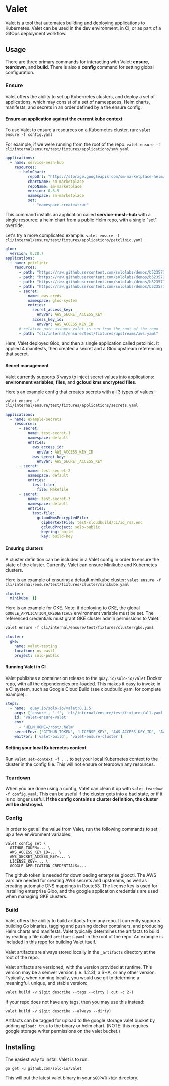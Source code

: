 # Valet

Valet is a tool that automates building and deploying applications to Kubernetes. 
Valet can be used in the dev environment, in CI, or as part of a GitOps deployment workflow. 

## Usage

There are three primary commands for interacting with Valet: **ensure**, **teardown**, and **build**. 
There is also a **config** command for setting global configuration. 

### Ensure 

Valet offers the ability to set up Kubernetes clusters, and deploy a set of applications, which may 
consist of a set of namespaces, Helm charts, manifests, and secrets in an order defined by a the 
ensure config.

#### Ensure an application against the current kube context

To use Valet to ensure a resources on a Kubernetes cluster, run: `valet ensure -f config.yaml`

For example, if we were running from the root of the repo: `valet ensure -f cli/internal/ensure/test/fixtures/applications/smh.yaml`
```yaml
applications:
  - name: service-mesh-hub
    resources:
      - helmChart:
          repoUrl: "https://storage.googleapis.com/sm-marketplace-helm/"
          chartName: sm-marketplace
          repoName: sm-marketplace
          version: 0.3.9
          namespace: sm-marketplace
          set:
            - "namespace.create=true"
``` 

This command installs an application called **service-mesh-hub** with a single resource: a 
helm chart from a public Helm repo, with a single "set" override. 
 
Let's try a more complicated example: `valet ensure -f cli/internal/ensure/test/fixtures/applications/petclinic.yaml`
```yaml
gloo:
  version: 0.20.7
applications:
  - name: petclinic
    resources:
      - path: "https://raw.githubusercontent.com/sololabs/demos/b523571c66057a5591bce22ad896729f1fee662b/petclinic_demo/petclinic.yaml"
      - path: "https://raw.githubusercontent.com/sololabs/demos/b523571c66057a5591bce22ad896729f1fee662b/petclinic_demo/petclinic-vets.yaml"
      - path: "https://raw.githubusercontent.com/sololabs/demos/b523571c66057a5591bce22ad896729f1fee662b/petclinic_demo/petclinic-db.yaml"
      - path: "https://raw.githubusercontent.com/sololabs/demos/b523571c66057a5591bce22ad896729f1fee662b/petclinic_demo/petclinic-virtual-service.yaml"
      - secret:
          name: aws-creds
          namespace: gloo-system
          entries:
            secret_access_key:
              envVar: AWS_SECRET_ACCESS_KEY
            access_key_id:
              envVar: AWS_ACCESS_KEY_ID
      # relative path assumes valet is run from the root of the repo
      - path: "cli/internal/ensure/test/fixtures/upstreams/aws.yaml"
 ```
 
Here, Valet deployed Gloo, and then a single application called petclinic. It applied 4 manifests, 
then created a secret and a Gloo upstream referencing that secret. 

#### Secret management

Valet currently supports 3 ways to inject secret values into applications: **environment variables**, **files**, and **gcloud kms encrypted files**. 

Here's an example config that creates secrets with all 3 types of values:

`valet ensure -f cli/internal/ensure/test/fixtures/applications/secrets.yaml`

```yaml
applications:
  - name: example-secrets
    resources:
      - secret:
          name: test-secret-1
          namespace: default
          entries:
            aws_access_id:
              envVar: AWS_ACCESS_KEY_ID
            aws_secret_key:
              envVar: AWS_SECRET_ACCESS_KEY
      - secret:
          name: test-secret-2
          namespace: default
          entries:
            test-file:
              file: Makefile
      - secret:
          name: test-secret-3
          namespace: default
          entries:
            test-file:
              gcloudKmsEncryptedFile:
                ciphertextFile: test-cloudbuild/ci/id_rsa.enc
                gcloudProject: solo-public
                keyring: build
                key: build-key
```

#### Ensuring clusters

A cluster definition can be included in a Valet config in order to ensure the state of the cluster. 
Currently, Valet can ensure Minikube and Kubernetes clusters. 

Here is an example of ensuring a default minikube cluster: 
`valet ensure -f cli/internal/ensure/test/fixtures/cluster/minikube.yaml`

```yaml
cluster:
  minikube: {}
```

Here is an example for GKE. Note: if deploying to GKE, the global 
`GOOGLE_APPLICATION_CREDENTIALS` environment variable must be set. The referenced credentials must 
grant GKE cluster admin permissions to Valet. 

`valet ensure -f cli/internal/ensure/test/fixtures/cluster/gke.yaml`
```yaml
cluster:
  gke:
    name: valet-testing
    location: us-east1
    project: solo-public
```

#### Running Valet in CI 

Valet publishes a container on release to the `quay.io/solo-io/valet` Docker repo, with all the dependencies
pre-loaded. This makes it easy to invoke in a CI system, such as Google Cloud Build (see cloudbuild.yaml for complete example):

```yaml
steps:
  - name: 'quay.io/solo-io/valet:0.1.5'
    args: ['ensure', '-f', 'cli/internal/ensure/test/fixtures/all.yaml', '--gke-cluster-name', 'valet-$SHORT_SHA']
    id: 'valet-ensure-valet'
    env:
      - 'HELM_HOME=/root/.helm'
    secretEnv: ['GITHUB_TOKEN', 'LICENSE_KEY', 'AWS_ACCESS_KEY_ID', 'AWS_SECRET_ACCESS_KEY']
    waitFor: ['valet-build', 'valet-ensure-cluster']
```

#### Setting your local Kubernetes context

Run `valet set-context -f ...` to set your local Kubernetes context to the cluster in the config file. This will 
not ensure or teardown any resources. 

### Teardown

When you are done using a config, Valet can clean it up with `valet teardown -f config.yaml`. 
This can be useful if the cluster gets into a bad state, or if it is no longer useful. **If the config
contains a cluster definition, the cluster will be destroyed.**

### Config

In order to get all the value from Valet, run the following commands to set up a few environment variables:

```
valet config set \
  GITHUB_TOKEN=... \
  AWS_ACCESS_KEY_ID=... \
  AWS_SECRET_ACCESS_KEY=... \
  LICENSE_KEY=... \
  GOOGLE_APPLICATION_CREDENTIALS=...
```

The github token is needed for downloading enterprise glooctl. The AWS vars are needed for creating AWS secrets and upstreams, as well as creating automatic DNS mappings in Route53. The license key is used for installing enterprise Gloo, and the google application credentials are used when managing GKE clusters.

### Build

Valet offers the ability to build artifacts from any repo. 
It currently supports building Go binaries, tagging and pushing docker containers, 
and producing Helm charts and manifests. Valet typically determines the artifacts to 
build by reading a file called `artifacts.yaml` in the root of the repo. An example 
is included in [this repo](artifacts.yaml) for building Valet itself. 

Valet artifacts are always stored locally in the `_artifacts` directory at the root of the repo. 

Valet artifacts are versioned, with the version provided at runtime. 
This version may be a semver version (i.e. 1.2.3), a SHA, or any other version. 
Typically, when running locally, you would use git to determine a meaningful, 
unique, and stable version:

`valet build -v $(git describe --tags --dirty | cut -c 2-)`

If your repo does not have any tags, then you may use this instead:

`valet build -v $(git describe --always --dirty)`

Artifacts can be tagged for upload to the google storage valet bucket 
by adding `upload: true` to the binary or helm chart. 
(NOTE: this requires google storage writer permissions on the valet bucket.) 

## Installing

The easiest way to install Valet is to run: 

`go get -u github.com/solo-io/valet`

This will put the latest valet binary in your `$GOPATH/bin` directory.   
